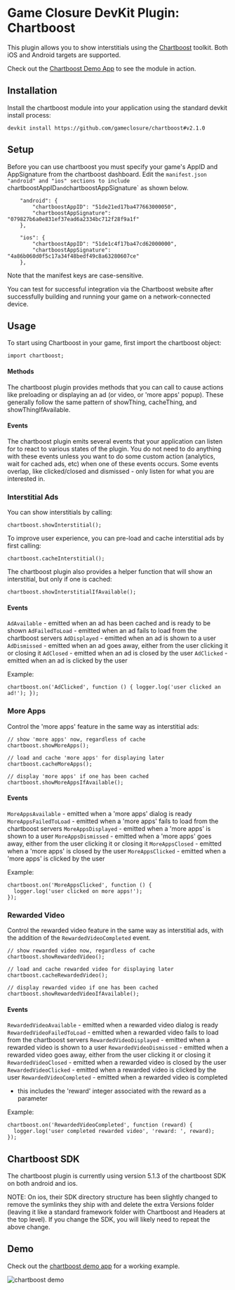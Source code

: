 # Game Closure DevKit Plugin: Chartboost

This plugin allows you to show interstitials using the
[Chartboost](https://chartboost.com/) toolkit. Both iOS and Android targets are
supported.

Check out the [Chartboost Demo
App](https://github.com/gameclosure/demoChartboost) to see the module in action.

## Installation

Install the chartboost module into your application using the standard devkit
install process:

~~~
devkit install https://github.com/gameclosure/chartboost#v2.1.0
~~~


## Setup

Before you can use chartboost you must specify your game's AppID and
AppSignature from the chartboost dashboard. Edit the `manifest.json
"android" and "ios" sections to include `chartboostAppID` and
`chartboostAppSignature` as shown below.

~~~
	"android": {
		"chartboostAppID": "51de21ed17ba477663000050",
		"chartboostAppSignature": "079827b6a0e831ef37ead6a2334bc712f28f9a1f"
	},
~~~

~~~
	"ios": {
		"chartboostAppID": "51de1c4f17ba47cd62000000",
		"chartboostAppSignature": "4a86b060d0f5c17a34f48bedf49c8a63280607ce"
	},
~~~

Note that the manifest keys are case-sensitive.

You can test for successful integration via the Chartboost website after
successfully building and running your game on a network-connected device.


## Usage

To start using Chartboost in your game, first import the chartboost object:

~~~
import chartboost;
~~~


#### Methods
The chartboost plugin provides methods that you can call to cause actions like
preloading or displaying an ad (or video, or 'more apps' popup). These generally
follow the same pattern of showThing, cacheThing, and showThingIfAvailable.

#### Events
The chartboost plugin emits several events that your application can listen for
to react to various states of the plugin. You do not need to do anything with
these events unless you want to do some custom action (analytics, wait for
cached ads, etc) when one of these events occurs. Some events overlap, like
clicked/closed and dismissed - only listen for what you are interested in.


### Interstitial Ads

You can show interstitials by calling:

~~~
chartboost.showInterstitial();
~~~

To improve user experience, you can pre-load and cache interstitial ads by first
calling:

~~~
chartboost.cacheInterstitial();
~~~

The chartboost plugin also provides a helper function that will show an
interstitial, but only if one is cached:

~~~
chartboost.showInterstitialIfAvailable();
~~~

#### Events
`AdAvailable` - emitted when an ad has been cached and is ready to be
shown
`AdFailedToLoad` - emitted when an ad fails to load from the
chartboost servers
`AdDisplayed` - emitted when an ad is shown to a user
`AdDismissed` - emitted when an ad goes away, either from the user
clicking it or closing it
`AdClosed` - emitted when an ad is closed by the user
`AdClicked` - emitted when an ad is clicked by the user

Example:
~~~
chartboost.on('AdClicked', function () { logger.log('user clicked an ad!'); });
~~~


### More Apps

Control the 'more apps' feature in the same way as interstitial ads:

~~~
// show 'more apps' now, regardless of cache
chartboost.showMoreApps();

// load and cache 'more apps' for displaying later
chartboost.cacheMoreApps();

// display 'more apps' if one has been cached
chartboost.showMoreAppsIfAvailable();
~~~

#### Events
`MoreAppsAvailable` - emitted when a 'more apps' dialog is ready
`MoreAppsFailedToLoad` - emitted when a 'more apps' fails to load from
the chartboost servers
`MoreAppsDisplayed` - emitted when a 'more apps' is shown to a user
`MoreAppsDismissed` - emitted when a 'more apps' goes away, either
from the user clicking it or closing it
`MoreAppsClosed` - emitted when a 'more apps' is closed by the user
`MoreAppsClicked` - emitted when a 'more apps' is clicked by the user

Example:
~~~
chartboost.on('MoreAppsClicked', function () {
  logger.log('user clicked on more apps!');
});
~~~


### Rewarded Video

Control the rewarded video feature in the same way as interstitial ads, with the
addition of the `RewardedVideoCompleted` event.

~~~
// show rewarded video now, regardless of cache
chartboost.showRewardedVideo();

// load and cache rewarded video for displaying later
chartboost.cacheRewardedVideo();

// display rewarded video if one has been cached
chartboost.showRewardedVideoIfAvailable();
~~~

#### Events
`RewardedVideoAvailable` - emitted when a rewarded video dialog is ready
`RewardedVideoFailedToLoad` - emitted when a rewarded video fails to load from
the chartboost servers
`RewardedVideoDisplayed` - emitted when a rewarded video is shown to a user
`RewardedVideoDismissed` - emitted when a rewarded video goes away, either
from the user clicking it or closing it
`RewardedVideoClosed` - emitted when a rewarded video is closed by the user
`RewardedVideoClicked` - emitted when a rewarded video is clicked by the user
`RewardedVideoCompleted` - emitted when a rewarded video is completed
  - this includes the 'reward' integer associated with the reward as a parameter

Example:
~~~
chartboost.on('RewardedVideoCompleted', function (reward) {
  logger.log('user completed rewarded video', 'reward: ', reward);
});
~~~

## Chartboost SDK
The chartboost plugin is currently using version 5.1.3 of the chartboost SDK on
both android and ios.

NOTE: On ios, their SDK directory structure has been slightly changed to remove
the symlinks they ship with and delete the extra Versions folder (leaving it
like a standard framework folder with Chartboost and Headers at the top level).
If you change the SDK, you will likely need to repeat the above change.


## Demo
Check out the [chartboost demo
app](https://github.com/gameclosure/demoChartboost) for a working example.

![chartboost demo](http://storage.googleapis.com/devkit-modules/chartboost/chartboost_screenshot.png)

